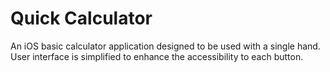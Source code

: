 # Quick Calculator
An iOS basic calculator application designed to be used with a single hand. User interface is simplified to enhance the accessibility to each button.
